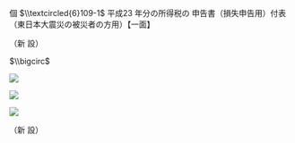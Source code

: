 個 $\\textcircled{6}109-1$ 平成23 年分の所得税の 申告書（損失申告用）付表（東日本大震災の被災者の方用）【一面】

（新 設）

$\\bigcirc$

![](https://www.nta.go.jp/tmp/897db6c8-6cb9-49c3-ad24-267fd860fc20/images/e881f880648d8f083ade064a717aa2d19dc45340f38c88734f22124d799d2506.jpg)

![](https://www.nta.go.jp/tmp/897db6c8-6cb9-49c3-ad24-267fd860fc20/images/c0555d40bacc7063023aa973f430d88adce247c3b0ab88de6562e3be639633d0.jpg)

![](https://www.nta.go.jp/tmp/897db6c8-6cb9-49c3-ad24-267fd860fc20/images/83318bf963ad4843f50d982b827daa2db594ef8a5b1efe6316aeb84200357f26.jpg)

（新 設）